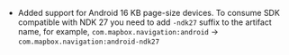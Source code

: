 - Added support for Android 16 KB page-size devices. To consume SDK compatible with NDK 27 you need to add `-ndk27` suffix to the artifact name, for example, `com.mapbox.navigation:android` -> `com.mapbox.navigation:android-ndk27`
